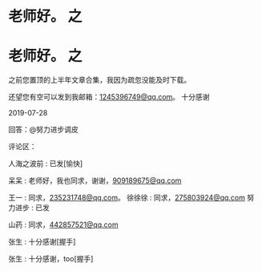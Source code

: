 # 老师好。 之

# 老师好。 之

之前您置顶的上半年文章合集，我因为疏忽没能及时下载。

还望您有空可以发到我邮箱：1245396749@qq.com。 十分感谢

2019-07-28

回答：@努力进步调皮

评论区：

人海之波前 : 已发[愉快]

呆呆 : 老师好，我也同求，谢谢，909189675@qq.com

王一 : 同求，235231748@qq.com。 徐徐徐 : 同求，275803924@qq.com 努力进步 : 已发

山药 : 同求，442857521@qq.com

张生 : 十分感谢[握手]

张生 : 十分感谢，too[握手]